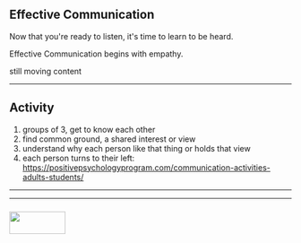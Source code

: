 ## Effective Communication

Now that you're ready to listen, it's time to learn to be heard.

Effective Communication begins with empathy.

still moving content


___

## Activity

1. groups of 3, get to know each other
2. find common ground, a shared interest or view
3. understand why each person like that thing or holds that view
4. each person turns to their left:
  https://positivepsychologyprogram.com/communication-activities-adults-students/


___
___
### <a href="http://elewa.education/blog" target="_blank"><img src="https://user-images.githubusercontent.com/18554853/34921062-506450ae-f97d-11e7-875f-6feeb26ad72d.png" width="100" height="40"/></a>